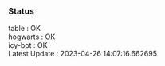 ### Status


table : OK  
hogwarts : OK  
icy-bot : OK  
Latest Update : 2023-04-26 14:07:16.662695
